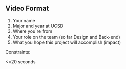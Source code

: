 ## Video Format

1) Your name
2) Major and year at UCSD
3) Where you're from
4) Your role on the team (so far Design and Back-end)
5) What you hope this project will accomplish (impact)



Constraints: 

<=20 seconds

